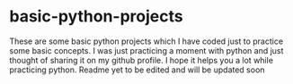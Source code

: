 # basic-python-projects
These are some basic python projects which I have coded just to practice some basic concepts.
I was just practicing a moment with python and just thought of sharing it on my github profile. I hope it helps you a lot while practicing python.
Readme yet to be edited and will be updated soon
